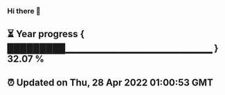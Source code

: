 ### Hi there 👋
⏳ Year progress { █████████▁▁▁▁▁▁▁▁▁▁▁▁▁▁▁▁▁▁▁▁▁ } 32.07 %
---
⏰ Updated on Thu, 28 Apr 2022 01:00:53 GMT
---
